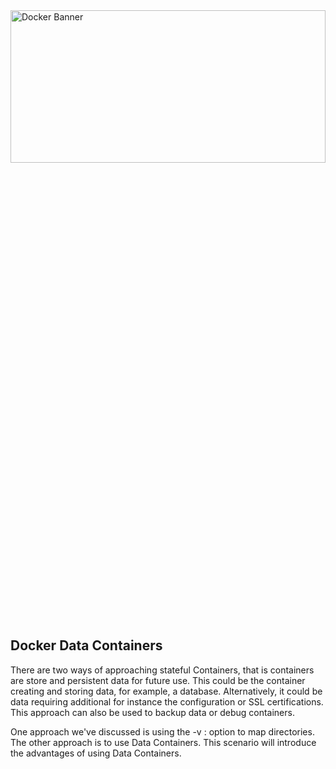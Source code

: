 
<img alt="Docker Banner" height="25%" width="100%" src="https://user-images.githubusercontent.com/21102559/41428354-d2fd1052-6fd7-11e8-8824-d4873955d89c.png">

## Docker Data Containers 

There are two ways of approaching stateful Containers, that is containers are store and persistent data for future use. This could be the container creating and storing data, for example, a database. Alternatively, it could be data requiring additional for instance the configuration or SSL certifications. This approach can also be used to backup data or debug containers.

One approach we've discussed is using the -v <host-dir>:<container-dir> option to map directories. The other approach is to use Data Containers. This scenario will introduce the advantages of using Data Containers.
